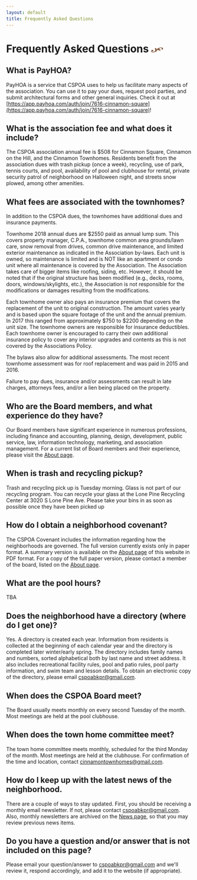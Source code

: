 ```yaml
---
layout: default
title: Frequently Asked Questions
---
```


# Frequently Asked Questions <img width="33" height="14" src="/images/title-flourish.png"/>

## What is PayHOA?
PayHOA is a service that CSPOA uses to help us facilitate many aspects of the association.  You can use it to pay your dues, request pool parties, and submit architectural forms and other general inquiries.  Check it out at [https://app.payhoa.com/auth/join/7616-cinnamon-square](https://app.payhoa.com/auth/join/7616-cinnamon-square)!

## What is the association fee and what does it include?
The CSPOA association annual fee is $508 for Cinnamon Square, Cinnamon on the Hill, and the Cinnamon Townhomes. Residents benefit from the association dues with trash pickup (once a week), recycling, use of park, tennis courts, and pool, availability of pool and clubhouse for rental, private security patrol of neighborhood on Halloween night, and streets snow plowed, among other amenities.

## What fees are associated with the townhomes?
In addition to the CSPOA dues, the townhomes have additional dues and insurance payments.

Townhome 2018 annual dues are $2550 paid as annual lump sum. This covers property manager, C.P.A., townhome common area grounds/lawn care, snow removal from drives, common drive maintenance, and limited exterior maintenance as indicated in the Association by-laws. Each unit is owned, so maintenance is limited and is NOT like an apartment or condo unit where all maintenance is covered by the Association. The Association takes care of bigger items like roofing, siding, etc. However, it should be noted that if the original structure has been modified (e.g., decks, rooms, doors, windows/skylights, etc.), the Association is not responsible for the modifications or damages resulting from the modifications.

Each townhome owner also pays an insurance premium that covers the replacement of the unit to original construction. The amount varies yearly and is based upon the square footage of the unit and the annual premium. In 2017 this ranged from approximately $750 to $2200 depending on the unit size. The townhome owners are responsible for insurance deductibles. Each townhome owner is encouraged to carry their own additional insurance policy to cover any interior upgrades and contents as this is not covered by the Associations Policy.

The bylaws also allow for additional assessments. The most recent townhome assessment was for roof replacement and was paid in 2015 and 2016.

Failure to pay dues, insurance and/or assessments can result in late charges, attorneys fees, and/or a lien being placed on the property.

## Who are the Board members, and what experience do they have?
Our Board members have significant experience in numerous professions, including finance and accounting, planning, design, development, public service, law, information technology, marketing, and association management. For a current list of Board members and their experience, please visit the <a href="about.asp#theboard">About page</a>.

## When is trash and recycling pickup?
Trash and recycling pick up is Tuesday morning. Glass is not part of our recycling program. You can recycle your glass at the Lone Pine Recycling Center at 3020 S Lone Pine Ave. Please take your bins in as soon as possible once they have been picked up

## How do I obtain a neighborhood covenant?
The CSPOA Covenant includes the information regarding how the neighborhoods are governed.  The full version currently exists only in paper format. A summary version is available on the <a href="about.asp#covenant">About page</a> of this website in PDF format. For a copy of the full paper version, please contact a member of the board, listed on the <a href="about.asp#theboard">About page</a>.

## What are the pool hours?
TBA

## Does the neighborhood have a directory (where do I get one)?
Yes. A directory is created each year. Information from residents is collected at the beginning of each calendar year and the directory is completed later winter/early spring. The directory includes family names and numbers, sorted alphabetical both by last name and street address. It also includes recreational facility rules, pool and patio rules, pool party information, and swim team and lesson details. To obtain an electronic copy of the directory, please email <a href="mailto:cspoabkpr@gmail.com">cspoabkpr@gmail.com</a>.

## When does the CSPOA Board meet?
The Board usually meets monthly on every second Tuesday of the month. Most meetings are held at the pool clubhouse.

## When does the town home committee meet?
The town home committee meets monthly, scheduled for the third Monday of the month. Most meetings are held at the clubhouse. For confirmation of the time and location, contact <a href="mailto:cinnamontownhomes@gmail.com">cinnamontownhomes@gmail.com</a>.

## How do I keep up with the latest news of the neighborhood.
There are a couple of ways to stay updated. First, you should be receiving a monthly email newsletter. If not, please contact <a href="mailto:cspoabkpr@gmail.com" >cspoabkpr@gmail.com</a>. Also, monthly newsletters are archived on the <a href="news.asp">News page</a>, so that you may review previous news items.

## Do you have a question and/or answer that is not included on this page?
Please email your question/answer to <a href="mailto:cspoabkpr@gmail.com">cspoabkpr@gmail.com</a> and we'll review it, respond accordingly, and add it to the website (if appropriate).
